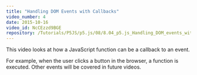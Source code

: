 ```yaml
---
title: "Handling DOM Events with Callbacks"
video_number: 4
date: 2015-10-16
video_id: NcCEzzd9BGE
repository: /Tutorials/P5JS/p5.js/08/8.04_p5.js_Handling_DOM_events_with_callbacks
---
```


This video looks at how a JavaScript function can be a callback to an event.

For example, when the user clicks a button in the browser, a function is executed.
Other events will be covered in future videos.

